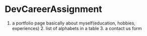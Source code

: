 # DevCareerAssignment
1. a portfolio page basically about myself(education, hobbies, experiences) 2. list of alphabets in a table 3. a contact us  form
